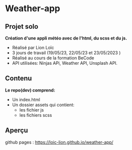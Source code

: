 # Weather-app
## Projet solo
__Création d'une appli météo avec de l'html, du scss et du js.__
* Réalisé par Lion Loïc
* 3 jours de travail (19/05/23, 22/05/23 et 23/05/2023 )
* Réalisé au cours de la formation BeCode
* API utilisées: Ninjas APi, Weather API, Unsplash API. 
## Contenu
__Le repo(dev) comprend:__
* Un index.html
* Un dossier assets qui contient:
   * les fichier js
   * les fichiers scss
## Aperçu
github pages : https://loic-lion.github.io/weather-app/
 
